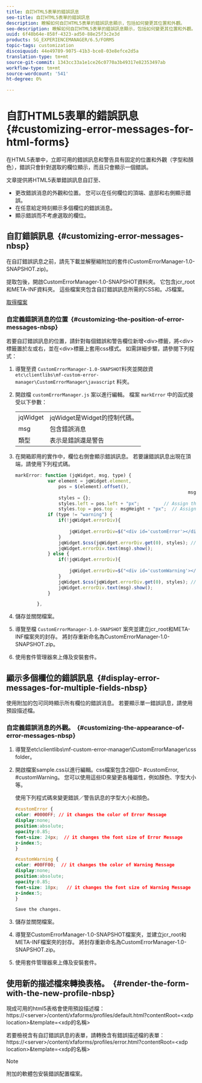 ```yaml
---
title: 自訂HTML5表單的錯誤訊息
seo-title: 自訂HTML5表單的錯誤訊息
description: 瞭解如何自訂HTML5表單的錯誤訊息顯示，包括如何變更其位置和外觀。
seo-description: 瞭解如何自訂HTML5表單的錯誤訊息顯示，包括如何變更其位置和外觀。
uuid: 6f48b64e-858f-4323-ad50-88e25f3c2e3d
products: SG_EXPERIENCEMANAGER/6.5/FORMS
topic-tags: customization
discoiquuid: 44e49789-9075-41b3-bce8-03e8efce2d5a
translation-type: tm+mt
source-git-commit: 1343cc33a1e1ce26c0770a3b49317e82353497ab
workflow-type: tm+mt
source-wordcount: '541'
ht-degree: 0%

---
```



# 自訂HTML5表單的錯誤訊息 {#customizing-error-messages-for-html-forms}

在HTML5表單中，立即可用的錯誤訊息和警告具有固定的位置和外觀（字型和顏色），錯誤只會針對選取的欄位顯示，而且只會顯示一個錯誤。

文章提供將HTML5表單錯誤訊息自訂至、

* 更改錯誤消息的外觀和位置。 您可以在任何欄位的頂端、底部和右側顯示錯誤。
* 在任意給定時刻顯示多個欄位的錯誤消息。
* 顯示錯誤而不考慮選取的欄位。

## 自訂錯誤訊息  {#customizing-error-messages-nbsp}

在自訂錯誤訊息之前，請先下載並解壓縮附加的套件(CustomErrorManager-1.0-SNAPSHOT.zip)。

提取包後，開啟CustomErrorManager-1.0-SNAPSHOT資料夾。 它包含jcr_root和META-INF資料夾。 這些檔案夾包含自訂錯誤訊息所需的CSS和。JS檔案。

[取得檔案](assets/customerrormanager-1.0-snapshot.zip)

### 自定義錯誤消息的位置  {#customizing-the-position-of-error-messages-nbsp}

若要自訂錯誤訊息的位置，請針對每個錯誤和警告欄位新增&lt;div>標籤，將&lt;div>標籤置於左或右，並在&lt;div>標籤上套用css樣式。 如需詳細步驟，請參閱下列程式：

1. 導覽至資 `CustomErrorManager-1.0-SNAPSHOT`料夾並開啟資 `etc\clientlibs\mf-custom-error-manager\CustomErrorManager\javascript` 料夾。
1. 開啟檔 `customErrorManager.js` 案以進行編輯。 檔案 `markError` 中的函式接受以下參數：

   |  |  |
   |---|---|
   | jqWidget | jqWidget是Widget的控制代碼。 |
   | msg | 包含錯誤消息 |
   | 類型 | 表示是錯誤還是警告 |

1. 在開箱即用的實作中，欄位右側會顯示錯誤訊息。 若要讓錯誤訊息出現在頂端，請使用下列程式碼。

   ```javascript
   markError: function (jqWidget, msg, type) {
               var element = jqWidget.element,                                //Gives the div containing widget
                   pos = $(element).offset(),                          //Calculates the position of the div in the view port
                                                                   msgHeight = xfalib.view.util.TextMetrics.measureExtent(msg).height + 5;  //Calculating the height of the Error Message
                   styles = {};
                   styles.left = pos.left + "px";         // Assign the desired left position using pos.left. Here it is calculated for exact left of the field
                   styles.top = pos.top - msgHeight + "px";  // Assign the desired top position using pos.top. Here it is calculated for top of the field
               if (type != "warning") {
                   if(!jqWidget.errorDiv){
                                                                                   //Adding the warning div if it is not present already
                       jqWidget.errorDiv=$("<div id='customError'></div>").appendTo('body');
                   }
                   jqWidget.$css(jqWidget.errorDiv.get(0), styles); // Applying the styles to the warning div
                   jqWidget.errorDiv.text(msg).show();                     //Showing the warning message
               } else {
                   if(!jqWidget.errorDiv){
                                                                                   //Adding the error div if it is not present already
                       jqWidget.errorDiv=$("<div id='customWarning'></div>").appendTo('body');
                   }
                   jqWidget.$css(jqWidget.errorDiv.get(0), styles); // Applying the styles to the error div
                   jqWidget.errorDiv.text(msg).show();                     //Showing the warning message
               }
   
           },
   ```

1. 儲存並關閉檔案。
1. 導覽至檔 `CustomErrorManager-1.0-SNAPSHOT` 案夾並建立jcr_root和META-INF檔案夾的封存。 將封存重新命名為CustomErrorManager-1.0-SNAPSHOT.zip。
1. 使用套件管理器來上傳及安裝套件。

## 顯示多個欄位的錯誤訊息  {#display-error-messages-for-multiple-fields-nbsp}

使用附加的包可同時顯示所有欄位的錯誤消息。 若要顯示單一錯誤訊息，請使用預設描述檔。

### 自定義錯誤消息的外觀。  {#customizing-the-appearance-of-error-messages-nbsp}

1. 導覽至etc\clientlibs\mf-custom-error-manager\CustomErrorManager\css folder。

1. 開啟檔案sample.css以進行編輯。css檔案包含2個ID- #customError, #customWarning。 您可以使用這些ID來變更各種屬性，例如顏色、字型大小等。

   使用下列程式碼來變更錯誤／警告訊息的字型大小和顏色。

   ```css
   #customError {
   color: #0000FF; // it changes the color of Error Message
   display:none;
   position:absolute;
   opacity:0.85;
   font-size: 24px;  // it changes the font size of Error Message
   z-index:5;
   }
   
   #customWarning {
   color: #00FF00;  // it changes the color of Warning Message
   display:none;
   position:absolute;
   opacity:0.85;
   font-size: 18px;   // it changes the font size of Warning Message
   z-index:5;
   }
   
   Save the changes.
   ```

1. 儲存並關閉檔案。
1. 導覽至CustomErrorManager-1.0-SNAPSHOT檔案夾，並建立jcr_root和META-INF檔案夾的封存。 將封存重新命名為CustomErrorManager-1.0-SNAPSHOT.zip。
1. 使用套件管理器來上傳及安裝套件。

## 使用新的描述檔來轉換表格。  {#render-the-form-with-the-new-profile-nbsp}

現成可用的html5表格會使用預設描述檔： https://&lt;server>/content/xfaforms/profiles/default.html?contentRoot=&lt;xdp location>&amp;template=&lt;xdp的名稱>

若要檢視含有自訂錯誤訊息的表單，請轉換含有錯誤描述檔的表單： https://&lt;server>/content/xfaforms/profiles/error.html?contentRoot=&lt;xdp location>&amp;template=&lt;xdp的名稱>

>[!NOTE]
>
>附加的軟體包安裝錯誤配置檔案。

